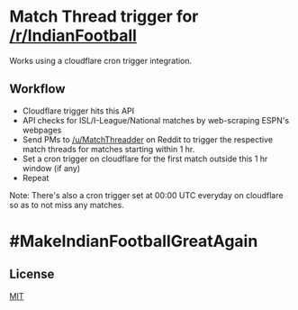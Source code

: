 # Match Thread trigger for [/r/IndianFootball](https://www.reddit.com/r/indianfootball)
Works using a cloudflare cron trigger integration.

## Workflow
- Cloudflare trigger hits this API
- API checks for ISL/I-League/National matches by web-scraping ESPN's webpages
- Send PMs to [/u/MatchThreadder](https://www.reddit.com/user/MatchThreadder) on Reddit to trigger the respective match threads for matches starting within 1 hr.
- Set a cron trigger on cloudflare for the first match outside this 1 hr window (if any) 
- Repeat

Note: There's also a cron trigger set at 00:00 UTC everyday on cloudflare so as to not miss any matches.

# #MakeIndianFootballGreatAgain

## License

[MIT](https://choosealicense.com/licenses/mit/)
